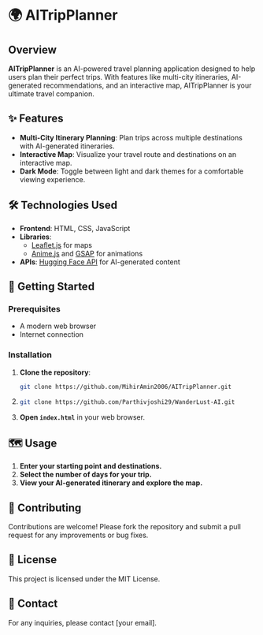 # 🌍 AITripPlanner

## Overview

**AITripPlanner** is an AI-powered travel planning application designed to help users plan their perfect trips. With features like multi-city itineraries, AI-generated recommendations, and an interactive map, AITripPlanner is your ultimate travel companion.

## ✨ Features

- **Multi-City Itinerary Planning**: Plan trips across multiple destinations with AI-generated itineraries.
- **Interactive Map**: Visualize your travel route and destinations on an interactive map.
- **Dark Mode**: Toggle between light and dark themes for a comfortable viewing experience.

## 🛠️ Technologies Used

- **Frontend**: HTML, CSS, JavaScript
- **Libraries**: 
  - [Leaflet.js](https://leafletjs.com/) for maps
  - [Anime.js](https://animejs.com/) and [GSAP](https://greensock.com/gsap/) for animations
- **APIs**: [Hugging Face API](https://huggingface.co/) for AI-generated content

## 🚀 Getting Started

### Prerequisites

- A modern web browser
- Internet connection

### Installation

1. **Clone the repository**:
   ```bash
   git clone https://github.com/MihirAmin2006/AITripPlanner.git
   ```
2. ```bash
   git clone https://github.com/Parthivjoshi29/WanderLust-AI.git
   ```
   
2. **Open `index.html`** in your web browser.

## 🗺️ Usage

1. **Enter your starting point and destinations.**
2. **Select the number of days for your trip.**
3. **View your AI-generated itinerary and explore the map.**

## 🤝 Contributing

Contributions are welcome! Please fork the repository and submit a pull request for any improvements or bug fixes.

## 📜 License

This project is licensed under the MIT License.

## 📧 Contact

For any inquiries, please contact [your email].
